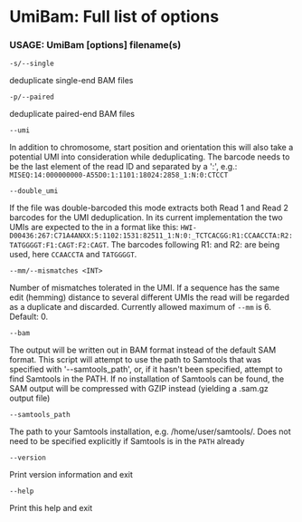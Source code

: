 # UmiBam: Full list of options

### USAGE: UmiBam [options] filename(s)

`-s/--single`

deduplicate single-end BAM files

`-p/--paired`

deduplicate paired-end BAM files

`--umi`

In addition to chromosome, start position and orientation this will also take a potential UMI into consideration while deduplicating. The barcode needs to be the last element of the read ID and separated by a ':', e.g.: `MISEQ:14:000000000-A55D0:1:1101:18024:2858_1:N:0:CTCCT`

`--double_umi`

If the file was double-barcoded this mode extracts both Read 1 and Read 2 barcodes for the UMI deduplication. In its current implementation the two UMIs are expected to the in a format like this: `HWI-D00436:267:C71A4ANXX:5:1102:1531:82511_1:N:0:_TCTCACGG:R1:CCAACCTA:R2:TATGGGGT:F1:CAGT:F2:CAGT`. The barcodes following R1: and R2: are being used, here `CCAACCTA` and `TATGGGGT`.

`--mm/--mismatches <INT>`

Number of mismatches tolerated in the UMI. If a sequence has the same edit (hemming) distance to several different UMIs the read will be regarded as a duplicate and discarded. Currently allowed maximum of `--mm` is 6. Default: 0.

`--bam`

The output will be written out in BAM format instead of the default SAM format. This script will attempt to use the path to Samtools that was specified with '--samtools_path', or, if it hasn't been specified, attempt to find Samtools in the PATH. If no installation of Samtools can be found, the SAM output will be compressed with GZIP instead (yielding a .sam.gz output file)

`--samtools_path`

The path to your Samtools installation, e.g. /home/user/samtools/. Does not need to be specified explicitly if Samtools is in the `PATH` already

`--version`

Print version information and exit

`--help`

Print this help and exit
